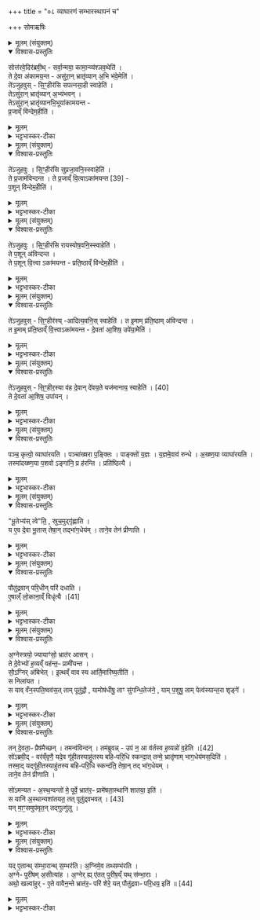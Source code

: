 +++
title = "०८ व्याघारणं सम्भारस्थापनं च"

+++
सोमऋषिः

<details><summary>मूलम् (संयुक्तम्)</summary>

सोत्त॑रवे॒दिर॑ब्रवी॒थ्सर्वा॒न्मया॒ कामा॒न्व्य॑श्ञव॒थेति॒ ते दे॒वा अ॑कामय॒न्तासु॑रा॒न्भ्रातृ॑व्यान॒भि भ॑वे॒मेति॒ ते॑ऽजुहवुस्सि॒ꣳ॒हीर॑सि सपत्नसा॒ही स्वाहेति॒ तेऽसु॑रा॒न्भ्रातृ॑व्यान॒भ्य॑भव॒न्तेऽसु॑रा॒न्भ्रातृ॑व्यानभि॒भूया॑कामयन्त प्र॒जाव्ँवि॑न्देम॒हीति॒
</details>

<details open><summary>विश्वास-प्रस्तुतिः</summary>

सोत्त॑रवे॒दिर॑ब्रवी॒थ् -
सर्वा॒न्मया॒ कामा॒न्व्य॑श्ञव॒थेति॑ ।  
ते दे॒वा अ॑कामय॒न्त -
असु॑रा॒न् भ्रातृ॑व्यान् अ॒भि भ॑वे॒मेति॑ ।  
ते॑ऽजुहवुस् -
सि॒ꣳ॒हीर॑सि सपत्नसा॒ही स्वाहेति॑ ।  
तेऽसु॑रा॒न् भ्रातृ॑व्यान् अ॒भ्य॑भवन् ।  
तेऽसु॑रा॒न् भ्रातृ॑व्यानभि॒भूया॑कामयन्त -  
प्र॒जाव्ँ वि॑न्देम॒हीति॑ ।
</details>

<details><summary>मूलम्</summary>

सोत्त॑रवे॒दिर॑ब्रवी॒थ् -
सर्वा॒न्मया॒ कामा॒न्व्य॑श्ञव॒थेति॑ ।  
ते दे॒वा अ॑कामय॒न्त -
असु॑रा॒न् भ्रातृ॑व्यान् अ॒भि भ॑वे॒मेति॑ ।  
ते॑ऽजुहवुस् -
सि॒ꣳ॒हीर॑सि सपत्नसा॒ही स्वाहेति॑ ।  
तेऽसु॑रा॒न् भ्रातृ॑व्यान् अ॒भ्य॑भवन् ।  
तेऽसु॑रा॒न् भ्रातृ॑व्यानभि॒भूया॑कामयन्त -  
प्र॒जाव्ँ वि॑न्देम॒हीति॑ ।
</details>

<details><summary>भट्टभास्कर-टीका</summary>

1सोत्तरवेदिरित्यादि ॥ पूर्वोक्तमवसरे स्मर्यते । अत एव सेत्युक्तम् । पूर्वं ह्युत्तरवेद्युक्तिः 'सर्वान् मया कामान् व्यश्नवथ पूर्वां तु माऽग्रेतडुतिरश्नवतै' इति । अतः प्राप्ते व्याघारणकाले कामान् कामयितुं देवा आरभन्त । तत्कामानुसारेण व्याधारणमन्त्रपदानि व्याख्यातुमुपक्रमते - ते देवा इत्यादि । गतम् । तेऽजुहवुः दक्षिणेंऽसे व्याघारयन् । सपत्नसाहीति । सपत्नानां शत्रूणामभिभवित्री । पुनर्भ्रातृव्याभिभवानुवादो विस्रम्भातिशयप्रतिपादनार्थः ॥
</details>

<details><summary>मूलम् (संयुक्तम्)</summary>

ते॑ऽजुहवुस्सि॒ꣳ॒हीर॑सि सुप्रजा॒वनि॒स्स्वाहेति॒ ते प्र॒जाम॑विन्दन्त॒ ते प्र॒जाव्ँवि॒त्त्वा [39]  
अ॒का॒म॒य॒न्त॒ प॒शून्वि॑न्देम॒हीति॒
</details>

<details open><summary>विश्वास-प्रस्तुतिः</summary>

ते॑ऽजुहवुः ।
सि॒ꣳ॒हीर॑सि सुप्रजा॒वनि॒स्स्वाहेति॑ ।  
ते प्र॒जाम॑विन्दन्त ।
ते प्र॒जाव्ँ वि॒त्वाऽका॑मयन्त [39] -  
प॒शून् वि॑न्देम॒हीेति॑  ।  
</details>

<details><summary>मूलम्</summary>

ते॑ऽजुहवुः ।
सि॒ꣳ॒हीर॑सि सुप्रजा॒वनि॒स्स्वाहेति॑ ।  
ते प्र॒जाम॑विन्दन्त ।
ते प्र॒जाव्ँ वि॒त्वाऽका॑मयन्त [39] -  
प॒शून् वि॑न्देम॒हीेति॑  ।  
</details>

<details><summary>भट्टभास्कर-टीका</summary>

2उत्तरश्रोण्यामजुहवुः - सुप्रजावनिस्स्वाहेति ॥ शोभनायाः प्रजायाः संभक्तेति ॥
</details>

<details><summary>मूलम् (संयुक्तम्)</summary>

ते॑ऽजुहवुस्सि॒ꣳ॒हीर॑सि रायस्पोष॒वनि॒स्स्वाहेति॒ ते प॒शून॑विन्दन्त॒ ते प॒शून्वि॒त्त्वाऽका॑मयन्त प्रति॒ष्ठाव्ँवि॑न्देम॒हीति॒
</details>

<details open><summary>विश्वास-प्रस्तुतिः</summary>

ते॑ऽजुहवुः ।
सि॒ꣳ॒हीर॑सि रायस्पोष॒वनि॒स्स्वाहेति॑ ।  
ते प॒शून् अ॑विन्दन्त ।  
ते प॒शून् वि॒त्त्वा ऽका॑मयन्त -
प्रति॒ष्ठाव्ँ वि॑न्देम॒हीेति॑ ।
</details>

<details><summary>मूलम्</summary>

ते॑ऽजुहवुः ।
सि॒ꣳ॒हीर॑सि रायस्पोष॒वनि॒स्स्वाहेति॑ ।  
ते प॒शून् अ॑विन्दन्त ।  
ते प॒शून् वि॒त्त्वा ऽका॑मयन्त -
प्रति॒ष्ठाव्ँ वि॑न्देम॒हीेति॑ ।
</details>

<details><summary>भट्टभास्कर-टीका</summary>

3दक्षिणस्यां श्रोण्यामजुहवुः - रायस्पोषवनिरिति ॥ रायो धनस्य पशुलक्षणस्य या पुष्टिस्तस्यास्संभक्तेति ॥
</details>

<details><summary>मूलम् (संयुक्तम्)</summary>

ते॑ऽजुहवुस्सि॒ꣳ॒हीर॑स्यादित्य॒वनि॒स्स्वाहेति॒ त इ॒माम्प्र॑ति॒ष्ठाम॑विन्दन्त॒ त इ॒माम्प्र॑ति॒ष्ठाव्ँवि॒त्त्वाका॑मयन्त दे॒वता॑ आ॒शिष॒ उपे॑या॒मेति॒
</details>

<details open><summary>विश्वास-प्रस्तुतिः</summary>

ते॑ऽजुहवुस् -
सि॒ꣳ॒हीर॑स्य् -आदित्य॒वनि॒स् स्वाहेेति॑ ।
त इ॒माम् प्र॑ति॒ष्ठाम् अ॑विन्दन्त ।  
त इ॒माम् प्र॑ति॒ष्ठाव्ँ वि॒त्त्वाऽका॑मयन्त -
दे॒वता॑ आ॒शिष॒ उपे॑या॒मेेति॑ ।
</details>

<details><summary>मूलम्</summary>

ते॑ऽजुहवुस् -
सि॒ꣳ॒हीर॑स्य् -आदित्य॒वनि॒स् स्वाहेेति॑ ।
त इ॒माम् प्र॑ति॒ष्ठाम् अ॑विन्दन्त ।  
त इ॒माम् प्र॑ति॒ष्ठाव्ँ वि॒त्त्वाऽका॑मयन्त -
दे॒वता॑ आ॒शिष॒ उपे॑या॒मेेति॑ ।
</details>


<details><summary>भट्टभास्कर-टीका</summary>

4उत्तरेंऽसे अजुहवुः - आदित्यवनिरिति ॥ आदित्यानामदितिपुत्राणां संभक्तेति । इयं वा अदिरिति ॥
</details>

<details><summary>मूलम् (संयुक्तम्)</summary>

ते॑ऽजुहवुस्सि॒ꣳ॒हीर॒स्या व॑ह दे॒वान्दे॑वय॒ते [40]  
यज॑मानाय॒ स्वाहेति॒ ते दे॒वता॑ आ॒शिष॒ उपा॑य॒न्
</details>

<details open><summary>विश्वास-प्रस्तुतिः</summary>

ते॑ऽजुहवुस्  -
सि॒ꣳ॒हीर॒स्या व॑ह दे॒वान् दे॑वय॒ते  यज॑मानाय॒ स्वाहेेति॑ । [40]  
ते दे॒वता॑ आ॒शिष॒ उपा॑यन् ।  
</details>

<details><summary>मूलम्</summary>

ते॑ऽजुहवुस्  -
सि॒ꣳ॒हीर॒स्या व॑ह दे॒वान् दे॑वय॒ते  यज॑मानाय॒ स्वाहेेति॑ । [40]  
ते दे॒वता॑ आ॒शिष॒ उपा॑यन् ।  
</details>

<details><summary>भट्टभास्कर-टीका</summary>

5देवता इत्यादि ॥ देवता यागसंबन्धिनीः आशिषः यागफलानि च उपेयाम प्राप्नुयामेति मध्येऽजुडवुः - सिंहीरस्यावह देवानिति ॥
</details>

<details><summary>मूलम् (संयुक्तम्)</summary>

पञ्च॒ कृत्वो॒ व्याघा॑रयति॒ पञ्चा॑ख्षरा प॒ङ्क्तिᳶ पाङ्क्तो॑ य॒ज्ञो य॒ज्ञमे॒वाव॑ रुन्द्धेऽख्ष्ण॒या व्याघा॑रयति॒ तस्मा॑दख्ष्ण॒या प॒शवोऽङ्गा॑नि॒ प्र ह॑रन्ति॒ प्रति॑ष्ठित्यै
</details>

<details open><summary>विश्वास-प्रस्तुतिः</summary>

पञ्च॒ कृत्वो॒ व्याघा॑रयति ।
पञ्चा॑ख्षरा प॒ङ्क्तिः ।
पाङ्क्तो॑ य॒ज्ञः ।
य॒ज्ञमे॒वाव॑ रुन्धे ।
अ॒ख्ष्ण॒या व्याघा॑रयति ।  
तस्मा॑दख्ष्ण॒या प॒शवो ऽङ्गा॑नि॒ प्र ह॑रन्ति ।
प्रति॑ष्ठित्यै ।
</details>

<details><summary>मूलम्</summary>

पञ्च॒ कृत्वो॒ व्याघा॑रयति ।
पञ्चा॑ख्षरा प॒ङ्क्तिः ।
पाङ्क्तो॑ य॒ज्ञः ।
य॒ज्ञमे॒वाव॑ रुन्धे ।
अ॒ख्ष्ण॒या व्याघा॑रयति ।  
तस्मा॑दख्ष्ण॒या प॒शवो ऽङ्गा॑नि॒ प्र ह॑रन्ति ।
प्रति॑ष्ठित्यै ।
</details>

<details><summary>भट्टभास्कर-टीका</summary>

6पञ्च कृत्व इत्यादि ॥ व्याख्यातम् ।
अक्ष्णयेति । कोणगत्या । तस्मादिति । अक्ष्णया अनार्जवेन अङ्गानि पदानि पशवः प्रहरन्ति संकोचयन्ति शयनादिषु गमनादिषु वा क्षिपन्ति । एवं क्रियमाणं प्रतिष्ठित्यै भवति । 'तादौ च' इति गतेः प्रकृतिस्वरत्वम् ॥
</details>

<details><summary>मूलम् (संयुक्तम्)</summary>

भू॒तेभ्य॒स्त्वेति॒ स्रुच॒मुद्गृ॑ह्णाति॒ य ए॒व दे॒वा भू॒तास्तेषा॒न्तद्भा॑ग॒धेय॒न्ताने॒व तेन॑ प्रीणाति॒
</details>

<details open><summary>विश्वास-प्रस्तुतिः</summary>

"भू॒तेभ्य॑स् त्वे"ति॒ , स्रुच॒मुद्गृ॑ह्णाति ।  
य ए॒व दे॒वा भू॒तास् तेषा॒न् तद्भा॑ग॒धेय॑म् ।
ताने॒व तेन॑ प्रीणाति ।
</details>

<details><summary>मूलम्</summary>

"भू॒तेभ्य॑स् त्वे"ति॒ , स्रुच॒मुद्गृ॑ह्णाति ।  
य ए॒व दे॒वा भू॒तास् तेषा॒न् तद्भा॑ग॒धेय॑म् ।
ताने॒व तेन॑ प्रीणाति ।
</details>

<details><summary>भट्टभास्कर-टीका</summary>

7भूतेभ्यस्त्वेति विधिः ॥ ये देवाः देवभूता उत्पन्नाः तेषां तत्स्रुच उद्गृहणं भागधेयम् ॥
</details>

<details><summary>मूलम् (संयुक्तम्)</summary>

पौतु॑द्रवान्परि॒धीन्परि॑ दधात्ये॒षाम् [41]  
लो॒काना॒व्ँविधृ॑त्या
</details>

<details open><summary>विश्वास-प्रस्तुतिः</summary>

पौतु॑द्रवान् परि॒धीन् परि॑ दधाति ।  
 ए॒षाल्ँ लो॒काना॒व्ँ विधृ॑त्यै ।[41]  
</details>

<details><summary>मूलम्</summary>

पौतु॑द्रवान् परि॒धीन् परि॑ दधाति ।  
 ए॒षाल्ँ लो॒काना॒व्ँ विधृ॑त्यै ।[41]  
</details>

<details><summary>भट्टभास्कर-टीका</summary>

8पौतुद्रवानिति विधिः ॥ पूतुद्रवः देवदारवः । 'ओरञ्' । तत्परिधीन् परिदधाति एषां त्रयाणां लोकानां विधारणार्थं तद्भवति ॥
</details>

<details><summary>मूलम् (संयुक्तम्)</summary>

अ॒ग्नेस्त्रयो॒ ज्यायाꣳ॑सो॒ भ्रात॑र आस॒न्ते दे॒वेभ्यो॑ ह॒व्यव्ँवह॑न्त॒ᳶ प्रामी॑यन्त॒ सो॒॑ऽग्निर॑बिभेदि॒त्थव्ँवाव स्य आर्ति॒मारि॑ष्य॒तीति॒ स निला॑यत॒ स याव्ँ वन॒स्पति॒ष्वव॑स॒त्ताम्पूतु॑द्रौ॒ यामोष॑धीषु॒ ताꣳ सु॑गन्धि॒तेज॑ने॒ याम्प॒शुषु॒ ताम्पेत्व॑स्यान्त॒रा शृङ्गे॒
</details>

<details open><summary>विश्वास-प्रस्तुतिः</summary>

अ॒ग्नेस्त्रयो॒ ज्यायाꣳ॑सो॒ भ्रात॑र आसन् ।  
ते दे॒वेभ्यो॑ ह॒व्यव्ँ वह॑न्त॒ᳶ प्रामी॑यन्त ।  
सो॒॑ऽग्निर् अ॑बिभेत् ।
इ॒त्थव्ँ वाव स्य आर्ति॒मारि॑ष्य॒तीति॑ ।  
स निला॑यत ।  
स याव् वँन॒स्पति॒ष्वव॑स॒त् ताम् पूतु॑द्रौ॒ , यामोष॑धीषु॒ ताꣳ सु॑गन्धि॒तेज॑ने॒ , याम् प॒शुषु॒ ताम् पेत्व॑स्यान्त॒रा शृङ्गे॑ ।
</details>

<details><summary>मूलम्</summary>

अ॒ग्नेस्त्रयो॒ ज्यायाꣳ॑सो॒ भ्रात॑र आसन् ।  
ते दे॒वेभ्यो॑ ह॒व्यव्ँ वह॑न्त॒ᳶ प्रामी॑यन्त ।  
सो॒॑ऽग्निर् अ॑बिभेत् ।
इ॒त्थव्ँ वाव स्य आर्ति॒मारि॑ष्य॒तीति॑ ।  
स निला॑यत ।  
स याव् वँन॒स्पति॒ष्वव॑स॒त् ताम् पूतु॑द्रौ॒ , यामोष॑धीषु॒ ताꣳ सु॑गन्धि॒तेज॑ने॒ , याम् प॒शुषु॒ ताम् पेत्व॑स्यान्त॒रा शृङ्गे॑ ।
</details>

<details><summary>भट्टभास्कर-टीका</summary>

9अग्नेस्त्रय इत्यादि ॥ ज्यायांसः पूर्वजाः हव्यं वहन्तः प्रामीयन्त हविर्वहनक्लेशेन मृताः । सोग्निर्ज्यायसां मरणं दृष्ट्वा अबिभेत् । स्यः यो वा कश्चित् एतत्कुर्वन् इत्थमार्तिमाऽरिष्यतीति तस्मान्मयाऽपि नेदं कर्तव्यमिति स तथा भीतः निलायत देवेभ्यो भीतोपासरत् । 'उपसर्गेस्यायतौ' इति लत्वम् । निर्गत्य वनस्पत्यादिषु । प्रच्छन्नोवसत् बह्वी रात्रीः । तत्र सोग्निः यां रात्रिं वनस्पतिष्विमां रात्रिं वसामीति बुद्धिमकरोत् तां रात्रिं पूतुद्रौ देवदारौ द्रुमे । पूतुद्रुशब्दो मितद्रवादिः । वनस्पतिशब्दे सुट्स्वरावुक्तौ । यामोषधीष्ववसत् तां सुगन्धितेजने सुगन्धितृणे अवसत् । यां पशुष्ववसत् तां पेत्वस्य पलितस्य मेषस्य शृङ्गयोर्मध्ये अवसत् । पूर्ववद्द्वितीया ॥
</details>

<details><summary>मूलम् (संयुक्तम्)</summary>

तन्दे॒वता॒ᳶ प्रैष॑मैच्छ॒न्तमन्व॑विन्द॒न्तम॑ब्रुवन्न् [42]  
उप॑ न॒ आ व॑र्तस्व ह॒व्यन्नो॑ व॒हेति॒ सो॑ऽब्रवी॒द्वर॑व्ँवृणै॒ यदे॒व गृ॑ही॒तस्याहु॑तस्य बहिᳶपरि॒धि स्कन्दा॒त्तन्मे॒ भ्रातृ॑णाम्भाग॒धेय॑मस॒दिति॒ तस्मा॒द्यद्गृ॑ही॒तस्याहु॑तस्य बहिᳶपरि॒धि स्कन्द॑ति॒ तेषा॒न्तद्भा॑ग॒धेय॒न्ताने॒व तेन॑ प्रीणाति॒ सो॑ऽमन्यतास्थ॒न्वन्तो॑ मे॒ पूर्वे॒ भ्रात॑र॒ᳶ प्रामे॑षता॒स्थानि॑ शातया॒ इति॒ स यानि॑ [43]  
अ॒स्थान्यशा॑तयत॒ तत्पूतु॑द्र्वभव॒द्यन्मा॒ꣳ॒समुप॑मृत॒न्तद्गुल्गु॑लु॒
</details>

<details open><summary>विश्वास-प्रस्तुतिः</summary>

तन् दे॒वता॒ᳶ प्रैष॑मैच्छन् ।
तमन्व॑विन्दन् ।
तम॑ब्रुवन्न्  -
उप॑ न॒ आ व॑र्तस्व ह॒व्यन्नो॑ व॒हेति ।[42]   
सो॑ऽब्रवी॒द् - वर॑व्ँवृणै॒ यदे॒व गृ॑ही॒तस्याहु॑तस्य बहिᳶपरि॒धि स्कन्दा॒त् तन्मे॒ भ्रातृ॑णाम् भाग॒धेय॑मस॒दिति॑  ।  
तस्मा॒द् यद्गृ॑ही॒तस्याहु॑तस्य बहिᳶपरि॒धि स्कन्द॑ति॒ तेषा॒न् तद् भा॑ग॒धेयम् ।  
ताने॒व तेन॑ प्रीणाति ।

सो॑ऽमन्यत  -
अ॒स्थ॒न्वन्तो॑ मे॒ पूर्वे॒ भ्रात॑र॒ᳶ प्रामे॑षता॒स्थानि॑ शातया॒ इति॑ ।  
स यानि॑ अ॒स्थान्यशा॑तयत॒ तत् पूतु॑द्र्वभवत् ।  [43]  
यन् मा॒ꣳ॒समुप॑मृत॒न् तद्गुल्गु॑लु ।
</details>

<details><summary>मूलम्</summary>

तन् दे॒वता॒ᳶ प्रैष॑मैच्छन् ।
तमन्व॑विन्दन् ।
तम॑ब्रुवन्न्  -
उप॑ न॒ आ व॑र्तस्व ह॒व्यन्नो॑ व॒हेति ।[42]   
सो॑ऽब्रवी॒द् - वर॑व्ँवृणै॒ यदे॒व गृ॑ही॒तस्याहु॑तस्य बहिᳶपरि॒धि स्कन्दा॒त् तन्मे॒ भ्रातृ॑णाम् भाग॒धेय॑मस॒दिति॑  ।  
तस्मा॒द् यद्गृ॑ही॒तस्याहु॑तस्य बहिᳶपरि॒धि स्कन्द॑ति॒ तेषा॒न् तद् भा॑ग॒धेयम् ।  
ताने॒व तेन॑ प्रीणाति ।

सो॑ऽमन्यत  -
अ॒स्थ॒न्वन्तो॑ मे॒ पूर्वे॒ भ्रात॑र॒ᳶ प्रामे॑षता॒स्थानि॑ शातया॒ इति॑ ।  
स यानि॑ अ॒स्थान्यशा॑तयत॒ तत् पूतु॑द्र्वभवत् ।  [43]  
यन् मा॒ꣳ॒समुप॑मृत॒न् तद्गुल्गु॑लु ।
</details>

<details><summary>भट्टभास्कर-टीका</summary>

10तं देवता इत्यादि ॥ प्रैषं स्वकृत्ये प्रेषितुं ऐच्छन् । तं चान्विष्यालभन्त । तमब्रुवन्नित्यादि । गतम् । परिधिभ्यो बहिः बहिःपरिधि 'अपपरिबहिरञ्चवः' इति समासः । स्कन्दात् स्कन्देत् । लेट्याडागमः । भागधेयमसत् भागोस्तु, लेट्यडागमः । तस्मादित्यादि । गतम् । सोमन्यतेति । अस्थन्वन्तः प्रमेषत अस्थिमांसादिशरीरत्वान्मृताः । 'छन्दस्यपि दृश्यते' इति अनङ्, अनो नुट्, ' ह्रस्वनुड्भ्यां मतुप्' इति मतुप उदात्तत्वम् । अतस्तेषामस्थानि अस्थीनि शातयै अवच्छादयन्त्विति । स यानीत्यादि । गतम् । 'शदेरगतौ तः' इति तत्वम् । उपमृतं समीपे मृतं अस्थिशातनेन भूमौ च्युतं तद्गुल्गुल्वभवत् ॥
</details>

<details><summary>मूलम् (संयुक्तम्)</summary>

यदे॒तान्थ्स॑म्भा॒रान्थ्स॒म्भर॑त्य॒ग्निमे॒व तथ्सम्भ॑रत्य॒ग्नेᳶ पुरी॑षम॒सीत्या॑हा॒ग्नेर्ह्ये॑तत्पुरी॑ष॒य्ँयथ्स॑म्भा॒रा अथो॒ खल्वा॑हुरे॒ते वावैन॒न्ते भ्रात॑र॒ᳶ परि॑ शेरे॒ यत्पौतु॑द्रवाᳶ परि॒धय॒ इति॑ ॥ [44]  
</details>

<details open><summary>विश्वास-प्रस्तुतिः</summary>

यद् ए॒तान्थ् स॑म्भा॒रान्थ् स॒म्भर॑ति।
अ॒ग्निमे॒व तथ्सम्भ॑रति ।  
अ॒ग्नेᳶ पुरी॑षम् अ॒सीत्या॑ह ।
अ॒ग्नेर् ह्य् ए॑तत् पुरी॑ष॒य्ँ यथ् स॑म्भा॒राः ।  
अथो॒ खल्वा॑हुर् - ए॒ते वावैन॒न्ते भ्रात॑र॒ᳶ परि॑ शेरे॒ यत् पौतु॑द्रवाᳶ परि॒धय॒ इति॑ ॥ [44]  
</details>

<details><summary>मूलम्</summary>

यद् ए॒तान्थ् स॑म्भा॒रान्थ् स॒म्भर॑ति।
अ॒ग्निमे॒व तथ्सम्भ॑रति ।  
अ॒ग्नेᳶ पुरी॑षम् अ॒सीत्या॑ह ।
अ॒ग्नेर् ह्य् ए॑तत् पुरी॑ष॒य्ँ यथ् स॑म्भा॒राः ।  
अथो॒ खल्वा॑हुर् - ए॒ते वावैन॒न्ते भ्रात॑र॒ᳶ परि॑ शेरे॒ यत् पौतु॑द्रवाᳶ परि॒धय॒ इति॑ ॥ [44]  
</details>

<details><summary>भट्टभास्कर-टीका</summary>

11यदेतानित्यादि ॥ बहुवचनात्सुगन्धितेजनं च । अग्निमेवेति । अग्न्यभेदादेषाम् । 'अग्नेर्भस्मासि' इति संभारनिवपनमन्त्रे अग्नेः पुरीषमसीत्याह यस्मादग्नेस्तेजश्शररिस्य एतत्पुरीषं पूरणमेतत्संभारनाम तस्मादेवमुच्यते इति । संभारशब्दः थाथादिनोत्तरपदान्तोदात्तः । अथो अपि खल्वाहुः एनमग्निमेते भ्रातर एव ते परिशेरे परितश्शेरते यस्मादेते पौतुद्रवाः परिधयः परिधीयन्ते इति । शीङो रुट्, 'लोपस्त आत्मनेपदेषु' इति तलोपः ॥

इति षष्ठे द्वितीये अष्टमोनुवाकः ॥  
</details>
